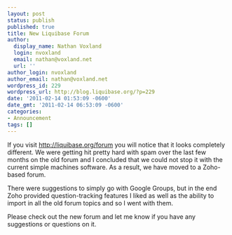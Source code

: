 ```yaml
---
layout: post
status: publish
published: true
title: New Liquibase Forum
author:
  display_name: Nathan Voxland
  login: nvoxland
  email: nathan@voxland.net
  url: ''
author_login: nvoxland
author_email: nathan@voxland.net
wordpress_id: 229
wordpress_url: http://blog.liquibase.org/?p=229
date: '2011-02-14 01:53:09 -0600'
date_gmt: '2011-02-14 06:53:09 -0600'
categories:
- Announcement
tags: []
---
```



If you visit <a href="http://liquibase.org/forum">http://liquibase.org/forum</a> you will notice that it looks completely different.  We were getting hit pretty hard with spam over the last few months on the old forum and I concluded that we could not stop it with the current simple machines software.  As a result, we have moved to a Zoho-based forum.


There were suggestions to simply go with Google Groups, but in the end Zoho provided question-tracking features I liked as well as the ability to import in all the old forum topics and so I went with them.


Please check out the new forum and let me know if you have any suggestions or questions on it.
